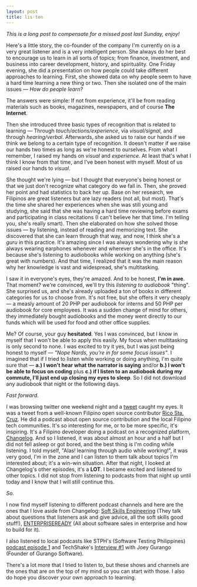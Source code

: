 ```yaml
---
layout: post
title: lis·ten
---
```


_This is a long post to compensate for a missed post last Sunday, enjoy!_

Here's a little story, the co-founder of the company I'm currently on is a very great listener and is a very intelligent person. She always do her best to encourage us to learn in all sorts of topics; from finance, investment, and business into career development, history, and spirituality. One Friday evening, she did a presentation on how people could take different approaches to learning. First, she showed data on why people seem to have a hard time learning a new thing or two. Then she isolated one of the main issues — _How do people learn?_

The answers were simple: If not from experience, it'll be from reading materials such as books, magazines, newspapers, and of course **The Internet**.

Then she introduced three basic types of recognition that is related to learning — Through _touch/actions/experience_, via _visual/signal_, and through _hearing/verbal_. Afterwards, she asked us to raise our hands if we think we belong to a certain type of recognition. It doesn't matter if we raise our hands two times as long as we're honest to ourselves. From what I remember, I raised my hands on _visual_ and _experience_. At least that's what I think I know from that time, and I've been honest with myself. Most of us raised our hands to _visual_.

She thought we're lying — but I thought that everyone's being honest or that we just don't recognize what category do we fall in. Then, she proved her point and had statistics to back her up. Base on her research, we Filipinos are great listeners but are lazy readers (not all, but most). That's the time she shared her experiences when she was still young and studying, she said that she was having a hard time reviewing before exams and participating in class recitations (I can't believe her that time. I'm telling you, she's really smart). Then she elaborated on how she solved those issues — by listening, instead of reading and memorizing text. She discovered that she can learn through that way, and now, I think she's a _guru_ in this practice. It's amazing since I was always wondering why is she always wearing earphones whenever and wherever she's in the office. It's because she's listening to audiobooks while working on anything (she's great with numbers). And that time, I realized that it was the main reason why her knowledge is vast and widespread, she's multitasking.

I saw it in everyone's eyes, they're amazed. And to be honest, **I'm in awe**. That moment? we're convinced, we'll try this _listening to audiobook_ "thing". She surprised us, and she's already uploaded a ton of books in different categories for us to choose from. It's not free, but she offers it very cheaply — a measly amount of 20 PHP per audiobook for interns and 50 PHP per audiobook for core employees. It was a sudden change of mind for others, they immediately bought audiobooks and the money went directly to our funds which will be used for food and other office supplies.

Me? Of course, your guy **hesitated**. Yes I was convinced, but I know in myself that I won't be able to apply this easily. My focus when multitasking is only second to none. I was excited to try it yes, but I was just being honest to myself — _"Nope Nards, you're in for some focus issues"_. I imagined that if I tried to listen while working or doing anything, I'm quite sure that — **a.) I won't hear what the narrator is saying** and/or **b.) I won't be able to focus on coding** plus **c.) if I listen to an audiobook during my commute, I'll just end up closing my eyes to sleep**. So I did not download any audiobook that night or the following days.

_Fast forward._

I was browsing twitter one weekend night and a [tweet](https://twitter.com/rstacruz/status/962298699614339073) caught my eyes. It was a tweet from a well-known Filipino open source contributor [Rico Sta. Cruz](http://ricostacruz.com/). He did a podcast about open source contribution and the local Filipino tech communities. It's so interesting for me, or to be more specific, it's inspiring. It's a Filipino developer doing a podcast on a recognized platform, [Changelog](https://twitter.com/changelog). And so I listened, it was about almost an hour and a half but I did not fell asleep or got bored, and the best thing is I'm coding while listening. I told myself, "Alas! learning through audio while working!", it was very good, I'm in the zone and I can listen to them talk about topics I'm interested about; it's a win-win situation. After that night, I looked at Changelog's other episodes, it's a **LOT**. I became excited and listened to other topics. I did not stop from listening to podcasts from that night up until today and I know that I will still continue this.

_So._

I now find myself listening to different podcast channels and here are the ones that I love aside from Changelog: [Soft Skills Engineering](https://softskills.audio/) (They talk about questions that listeners ask and give advice, all the soft skills good stuff!), [ENTERPRISEREADY](https://www.heavybit.com/library/podcasts/enterpriseready) (All about software sales in enterprise and how to build for it).

I also listened to local podcasts like STPH's (Software Testing Philippines) [podcast episode 1](https://player.fm/series/software-testing-philippines-podcast) and TechShake's [Interview #1](https://player.fm/series/software-testing-philippines-podcast/stph-episode-one-sZjwZFj2q5rEuYnG) with Joey Gurango (Founder of Gurango Software).

There's a lot more that I tried to listen to, but these shows and channels are the ones that are on the top of my mind so you can start with those. I also do hope you discover your own approach to learning.